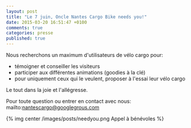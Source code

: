 ```yaml
---
layout: post
title: "Le 7 juin, Oncle Nantes Cargo Bike needs you!"
date: 2015-03-20 16:51:47 +0100
comments: true
categories: presse 
published: true
---
```



Nous recherchons un maximum d'utilisateurs de vélo cargo pour:

 - témoigner et conseiller les visiteurs
 - participer aux différentes animations (goodies à la clé)
 - pour uniquement ceux qui le veulent, proposer à l'essai leur vélo cargo

Le tout dans la joie et l'allégresse.

Pour toute question ou entrer en contact avec nous: mailto:nantescargo@googlegrous.com

{% img center /images/posts/needyou.png Appel à bénévoles %}
